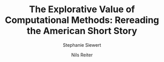 ---
layout: pub
type: article
title: "The Explorative Value of Computational Methods: Rereading the American Short Story"
author:
- Stephanie Siewert
- Nils Reiter
year: 2018
journal: American Studies
number: 2
volume: 63
issuetitle: Digital Scholarship in American Studies
editor:
- Alexander Dunst
- Dennis Mischke
lang: en
---